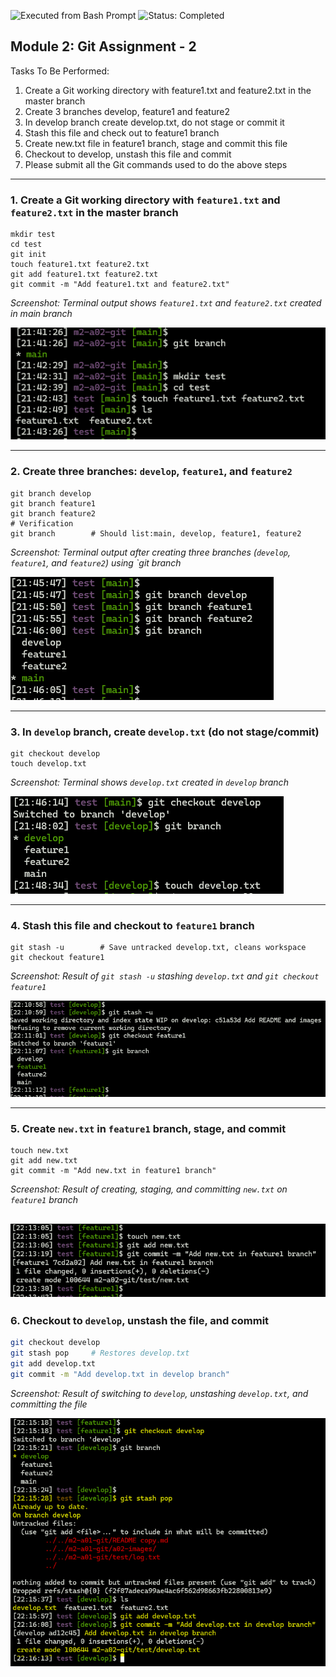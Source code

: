 ![Executed from Bash Prompt](https://img.shields.io/badge/Executed-Bash%20Prompt-green?logo=gnu-bash)
![Status: Completed](https://img.shields.io/badge/Status-Completed-brightgreen)

## Module 2: Git Assignment - 2

Tasks To Be Performed:
1. Create a Git working directory with feature1.txt and feature2.txt in the master branch
2. Create 3 branches develop, feature1 and feature2
3. In develop branch create develop.txt, do not stage or commit it
4. Stash this file and check out to feature1 branch
5. Create new.txt file in feature1 branch, stage and commit this file
6. Checkout to develop, unstash this file and commit
7. Please submit all the Git commands used to do the above steps


***

### 1. Create a Git working directory with `feature1.txt` and `feature2.txt` in the master branch
```
mkdir test
cd test
git init
touch feature1.txt feature2.txt
git add feature1.txt feature2.txt
git commit -m "Add feature1.txt and feature2.txt"
```

*Screenshot: Terminal output shows `feature1.txt` and `feature2.txt` created in main branch*  

![``feature1.txt` and `feature2.txt` in the master branch`](images/01-two-files-in-master-branch-created.png)

---

### 2. Create three branches: `develop`, `feature1`, and `feature2`
```
git branch develop
git branch feature1
git branch feature2
# Verification
git branch        # Should list:main, develop, feature1, feature2
```

*Screenshot: Terminal output after creating three branches (`develop`, `feature1`, and `feature2`) using `git branch*  

![`Create three branches: `develop`, `feature1`, and `feature2``](images/02-3-branches-created.png)



---

### 3. In `develop` branch, create `develop.txt` (do not stage/commit)
```
git checkout develop
touch develop.txt
```
*Screenshot: Terminal shows `develop.txt` created in `develop` branch*  

![`Terminal shows `develop.txt` created in `develop` branch`](images/03-develop-branch-with-file.png)

---

### 4. Stash this file and checkout to `feature1` branch
```
git stash -u        # Save untracked develop.txt, cleans workspace 
git checkout feature1
```

*Screenshot: Result of `git stash -u` stashing `develop.txt` and `git checkout feature1`*


![`Stash this file and checkout to `feature1` branch`](images/04-stashed.png)

---

### 5. Create `new.txt` in `feature1` branch, stage, and commit
```
touch new.txt
git add new.txt
git commit -m "Add new.txt in feature1 branch"
```

*Screenshot: Result of creating, staging, and committing `new.txt` on `feature1` branch*

![`Create `new.txt` in `feature1` branch, stage, and commit`](images/05-file-added-to-feature1-branch-stagged-comitted.png)
---

### 6. Checkout to `develop`, unstash the file, and commit
```bash
git checkout develop
git stash pop     # Restores develop.txt
git add develop.txt
git commit -m "Add develop.txt in develop branch"
```

*Screenshot: Result of switching to `develop`, unstashing `develop.txt`, and committing the file*

![`Checkout to `develop`, unstash the file, and commit`](images/06-unstashed-file-added.png)
